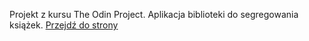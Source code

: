 Projekt z kursu The Odin Project. Aplikacja biblioteki do segregowania książek.
[Przejdź do strony](https://t-rogalski.github.io/odinlibrary/)
